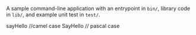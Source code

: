 A sample command-line application with an entrypoint in `bin/`, library code
in `lib/`, and example unit test in `test/`.

sayHello //camel case
SayHello // pascal case